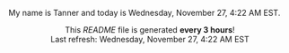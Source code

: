 My name is Tanner and today is Wednesday, November 27, 4:22 AM EST.

<p align="center">This <i>README</i> file is generated <b>every 3 hours</b>!</br>Last refresh: Wednesday, November 27, 4:22 AM EST<br /></p>
